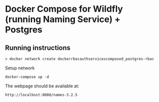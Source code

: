# Docker Compose for Wildfly (running Naming Service) + Postgres

## Running instructions

	> docker network create dockerrbacauthservicescomposed_postgres-rbac

Setup network

	docker-compose up -d

The webpage should be available at:

	http://localhost:8080/names-3.2.5
